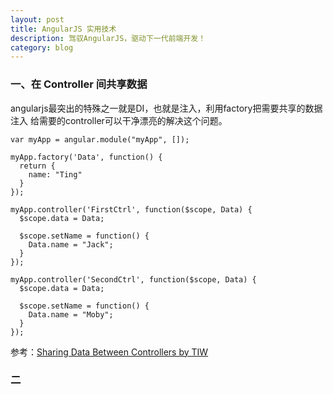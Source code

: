 ```yaml
---
layout: post
title: AngularJS 实用技术
description: 驾驭AngularJS，驱动下一代前端开发！
category: blog
---
```


### 一、在 Controller 间共享数据

angularjs最突出的特殊之一就是DI，也就是注入，利用factory把需要共享的数据注入
给需要的controller可以干净漂亮的解决这个问题。

    var myApp = angular.module("myApp", []);
    
    myApp.factory('Data', function() {
      return {
        name: "Ting"
      }
    });
    
    myApp.controller('FirstCtrl', function($scope, Data) {
      $scope.data = Data;
    
      $scope.setName = function() {
        Data.name = "Jack";
      }
    });
    
    myApp.controller('SecondCtrl', function($scope, Data) {
      $scope.data = Data;
    
      $scope.setName = function() {
        Data.name = "Moby";
      }
    });
    
参考：[Sharing Data Between Controllers by TIW](https://github.com/tiw/angularjs-tutorial/blob/master/sharing-data-between-controllers.markdown)

### 二

[Beetaa]:    http://beetaa.com  "Beetaa"
